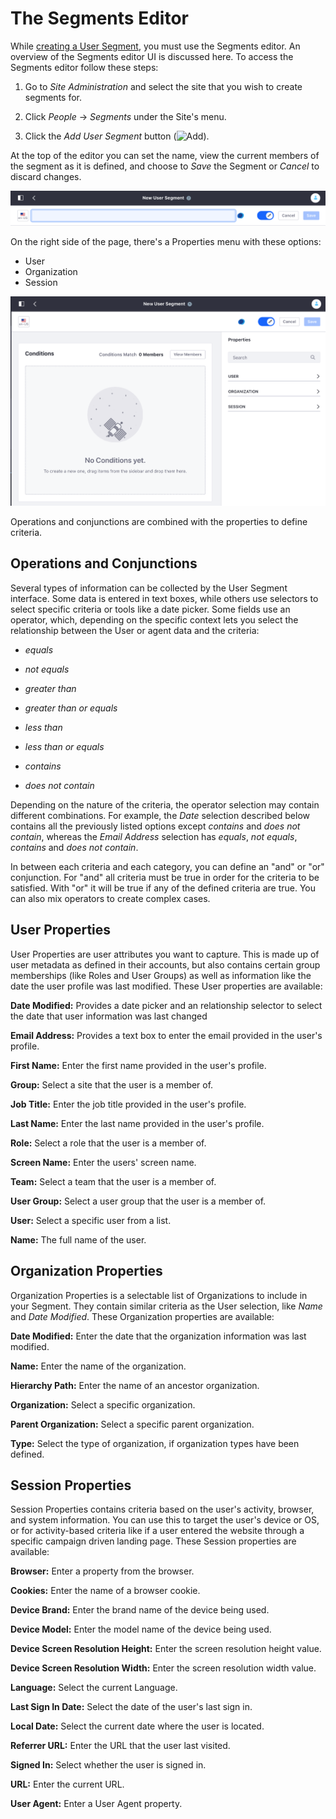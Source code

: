 # The Segments Editor

While [creating a User Segment](./02-creating-user-segments.md), you must use the Segments editor. An overview of the Segments editor UI is discussed here. To access the Segments editor follow these steps:

1. Go to *Site Administration* and select the site that you wish to create segments for.

1. Click *People* &rarr; *Segments* under the Site's menu.

1. Click the *Add User Segment* button (![Add](../../../../images/icon-add.png)).

At the top of the editor you can set the name, view the current members of the segment as it is defined, and choose to *Save* the Segment or *Cancel* to discard changes.

![The top portion of the Segment Editor has the segment name and its members.](./the-segments-editor/images/01.png)

On the right side of the page, there's a Properties menu with these options:

* User
* Organization
* Session

![You use the Segment Editor to create new Segments.](./the-segments-editor/images/02.png)

Operations and conjunctions are combined with the properties to define criteria.

## Operations and Conjunctions

Several types of information can be collected by the User Segment interface. Some data is entered in text boxes, while others use selectors to select specific criteria or tools like a date picker. Some fields use an operator, which, depending on the specific context lets you select the relationship between the User or agent data and the criteria:

* *equals*

* *not equals*

* *greater than*

* *greater than or equals*

* *less than*

* *less than or equals*

* *contains*

* *does not contain*

Depending on the nature of the criteria, the operator selection may contain different combinations. For example, the *Date* selection described below contains all the previously listed options except *contains* and *does not contain*, whereas the *Email Address* selection has *equals*, *not equals*, *contains* and *does not contain*.

In between each criteria and each category, you can define an "and" or "or" conjunction. For "and" all criteria must be true in order for the criteria to be satisfied. With "or" it will be true if any of the defined criteria are true. You can also mix operators to create complex cases.

## User Properties

User Properties are user attributes you want to capture. This is made up of user metadata as defined in their accounts, but also contains certain group memberships (like Roles and User Groups) as well as information like the date the user profile was last modified. These User properties are available:

**Date Modified:** Provides a date picker and an relationship selector to select the date that user information was last changed

**Email Address:** Provides a text box to enter the email provided in the user's profile.

**First Name:** Enter the first name provided in the user's profile.

**Group:** Select a site that the user is a member of.

**Job Title:** Enter the job title provided in the user's profile.

**Last Name:** Enter the last name provided in the user's profile.

**Role:** Select a role that the user is a member of.

**Screen Name:** Enter the users' screen name.

**Team:** Select a team that the user is a member of.

**User Group:** Select a user group that the user is a member of.

**User:** Select a specific user from a list.

**Name:** The full name of the user.

## Organization Properties

Organization Properties is a selectable list of Organizations to include in your Segment. They contain similar criteria as the User selection, like *Name* and *Date Modified*. These Organization properties are available:

**Date Modified:** Enter the date that the organization information was last modified.

**Name:** Enter the name of the organization.

**Hierarchy Path:** Enter the name of an ancestor organization.

**Organization:** Select a specific organization.

**Parent Organization:** Select a specific parent organization.

**Type:** Select the type of organization, if organization types have been defined.

## Session Properties

Session Properties contains criteria based on the user's activity, browser, and system information. You can use this to target the user's device or OS, or for activity-based criteria like if a user entered the website through a specific campaign driven landing page. These Session properties are available:

**Browser:** Enter a property from the browser.

**Cookies:** Enter the name of a browser cookie.

**Device Brand:** Enter the brand name of the device being used.

**Device Model:** Enter the model name of the device being used.

**Device Screen Resolution Height:** Enter the screen resolution height value.

**Device Screen Resolution Width:** Enter the screen resolution width value.

**Language:** Select the current Language.

**Last Sign In Date:** Select the date of the user's last sign in.

**Local Date:** Select the current date where the user is located.

**Referrer URL:** Enter the URL that the user last visited.

**Signed In:** Select whether the user is signed in.

**URL:** Enter the current URL.

**User Agent:** Enter a User Agent property.